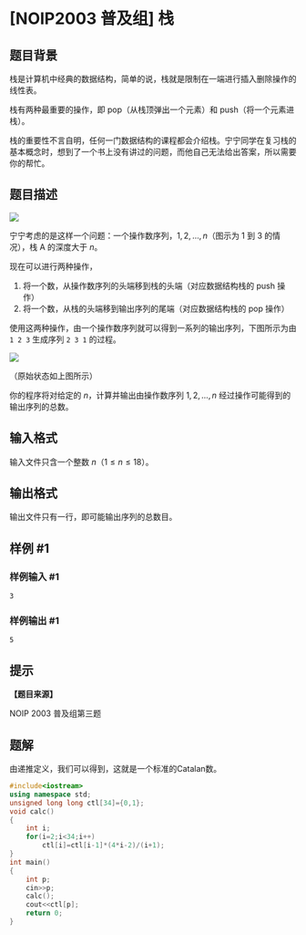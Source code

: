 # [NOIP2003 普及组] 栈

## 题目背景

栈是计算机中经典的数据结构，简单的说，栈就是限制在一端进行插入删除操作的线性表。

栈有两种最重要的操作，即 pop（从栈顶弹出一个元素）和 push（将一个元素进栈）。

栈的重要性不言自明，任何一门数据结构的课程都会介绍栈。宁宁同学在复习栈的基本概念时，想到了一个书上没有讲过的问题，而他自己无法给出答案，所以需要你的帮忙。

## 题目描述

![](https://cdn.luogu.com.cn/upload/image_hosting/iwqdpb7b.png)

宁宁考虑的是这样一个问题：一个操作数序列，$1,2,\ldots ,n$（图示为 1 到 3 的情况），栈 A 的深度大于 $n$。

现在可以进行两种操作，

1. 将一个数，从操作数序列的头端移到栈的头端（对应数据结构栈的 push 操作）
2. 将一个数，从栈的头端移到输出序列的尾端（对应数据结构栈的 pop 操作）

使用这两种操作，由一个操作数序列就可以得到一系列的输出序列，下图所示为由 `1 2 3` 生成序列 `2 3 1` 的过程。

![](https://cdn.luogu.com.cn/upload/image_hosting/mj7hxtsu.png)

（原始状态如上图所示）

你的程序将对给定的 $n$，计算并输出由操作数序列 $1,2,\ldots,n$ 经过操作可能得到的输出序列的总数。

## 输入格式

输入文件只含一个整数 $n$（$1 \leq n \leq 18$）。

## 输出格式

输出文件只有一行，即可能输出序列的总数目。

## 样例 #1

### 样例输入 #1

```
3
```

### 样例输出 #1

```
5
```

## 提示

**【题目来源】**

NOIP 2003 普及组第三题


## 题解
由递推定义，我们可以得到，这就是一个标准的Catalan数。
```cpp
#include<iostream>
using namespace std;
unsigned long long ctl[34]={0,1};
void calc()
{
    int i;
    for(i=2;i<34;i++)
        ctl[i]=ctl[i-1]*(4*i-2)/(i+1);
}
int main()
{
	int p;
	cin>>p;
	calc();
	cout<<ctl[p];
	return 0;
}
```